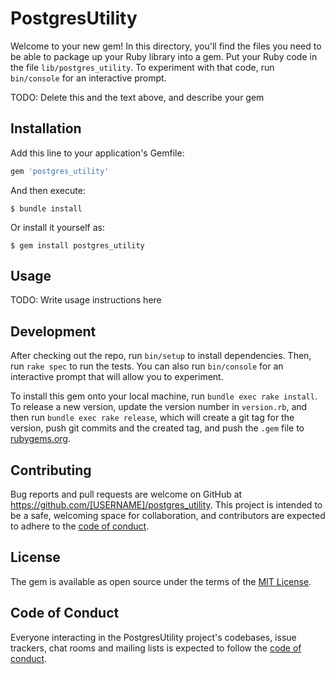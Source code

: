 # PostgresUtility

Welcome to your new gem! In this directory, you'll find the files you need to be able to package up your Ruby library into a gem. Put your Ruby code in the file `lib/postgres_utility`. To experiment with that code, run `bin/console` for an interactive prompt.

TODO: Delete this and the text above, and describe your gem

## Installation

Add this line to your application's Gemfile:

```ruby
gem 'postgres_utility'
```

And then execute:

    $ bundle install

Or install it yourself as:

    $ gem install postgres_utility

## Usage

TODO: Write usage instructions here

## Development

After checking out the repo, run `bin/setup` to install dependencies. Then, run `rake spec` to run the tests. You can also run `bin/console` for an interactive prompt that will allow you to experiment.

To install this gem onto your local machine, run `bundle exec rake install`. To release a new version, update the version number in `version.rb`, and then run `bundle exec rake release`, which will create a git tag for the version, push git commits and the created tag, and push the `.gem` file to [rubygems.org](https://rubygems.org).

## Contributing

Bug reports and pull requests are welcome on GitHub at https://github.com/[USERNAME]/postgres_utility. This project is intended to be a safe, welcoming space for collaboration, and contributors are expected to adhere to the [code of conduct](https://github.com/[USERNAME]/postgres_utility/blob/master/CODE_OF_CONDUCT.md).

## License

The gem is available as open source under the terms of the [MIT License](https://opensource.org/licenses/MIT).

## Code of Conduct

Everyone interacting in the PostgresUtility project's codebases, issue trackers, chat rooms and mailing lists is expected to follow the [code of conduct](https://github.com/[USERNAME]/postgres_utility/blob/master/CODE_OF_CONDUCT.md).

